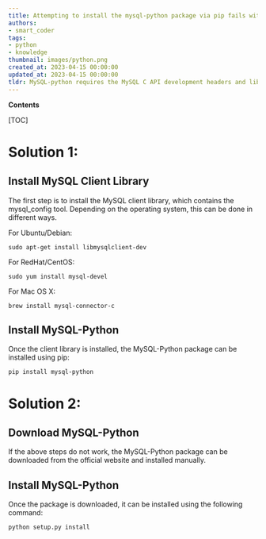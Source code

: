 ```yaml
---
title: Attempting to install the mysql-python package via pip fails with an environmenterror due to mysql_config not being found
authors:
- smart_coder
tags:
- python
- knowledge
thumbnail: images/python.png
created_at: 2023-04-15 00:00:00
updated_at: 2023-04-15 00:00:00
tldr: MySQL-python requires the MySQL C API development headers and libraries to be installed on your machine.
---
```


**Contents**

[TOC]

# Solution 1:

## Install MySQL Client Library

The first step is to install the MySQL client library, which contains the mysql_config tool. Depending on the operating system, this can be done in different ways.

For Ubuntu/Debian:

```
sudo apt-get install libmysqlclient-dev
```

For RedHat/CentOS:

```
sudo yum install mysql-devel
```

For Mac OS X:

```
brew install mysql-connector-c
```

## Install MySQL-Python

Once the client library is installed, the MySQL-Python package can be installed using pip:

```
pip install mysql-python
```

# Solution 2:

## Download MySQL-Python

If the above steps do not work, the MySQL-Python package can be downloaded from the official website and installed manually.

## Install MySQL-Python

Once the package is downloaded, it can be installed using the following command:

```
python setup.py install
```
